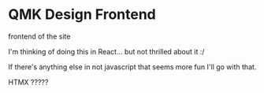 # QMK Design Frontend

frontend of the site

I'm thinking of doing this in React... but not thrilled about it :/ 

If there's anything else in not javascript that seems more fun I'll go with that. 

HTMX ?????
